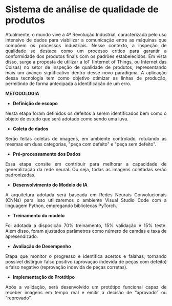 # Sistema de análise de qualidade de produtos
<p align="justify">
Atualmente, o mundo vive a 4ª Revolução Industrial, caracterizada pelo uso intensivo de dados para viabilizar a comunicação entre as máquinas que compõem os processos industriais. Nesse contexto, a inspeção de qualidade se destaca como um processo crítico para garantir a conformidade dos produtos finais com os padrões estabelecidos. Em vista disso, surge a proposta de utilizar a IoT (Internet of Things, ou Internet das Coisas) no setor de inspeção de qualidade de produtos, representando mais um avanço significativo dentro desse novo paradigma. A aplicação dessa tecnologia tem como objetivo otimizar as linhas de produção, permitindo de forma antecipada a identificação de um erro. 
</p>

**METODOLOGIA**

- **Definição de escopo**
<p align="justify">
Nesta etapa foram definidos os defeitos a serem identificados bem como o objeto de estudo que será adotado como sendo uma luva.
</p>

- **Coleta de dados**
<p align="justify">
Serão feitas coletas de imagens, em ambiente controlado, rotulando as mesmas em duas categorias, "peça com defeito" e "peça sem defeito".
</p>

- **Pré-processamento dos Dados**
<p align="justify">
Essa etapa consite em contribuir para melhorar a capacidade de generalização da rede neural. Ou seja, todas as imagens coletadas serão padronizadas.
</p>

- **Desenvolvimento do Modelo de IA**
<p align="justify">
A arquitetura adotada será baseada em Redes Neurais Convolucionais (CNNs) para isso utilizaremos o ambiente Visual Studio Code com a linguagem Python, empregando bibliotecas PyTorch.
</p>

- **Treinamento do modelo**
<p align="justify">
Foi adotada a disposição 70% treinamento, 15% validação e 15% teste. Além disso, foram ajustados parâmetros como número de camdas e taxa de apresendizado.
</p>

- **Avaliação de Desempenho**
<p align="justify">
Etapa que monitor o progresso e identifica acertos e falahas, tornando possível distirguir falso positivo (aprovação indevida de peças com defeito) e falso negativo (reprovação indevida de peças corretas).
</p>

- **Implementação do Protótipo**
<p align="justify">
Após a validação, será desenvolvido um protótipo funcional capaz de receber imagens em tempo real e emitir a decisão de “aprovado” ou “reprovado”.
</p>

